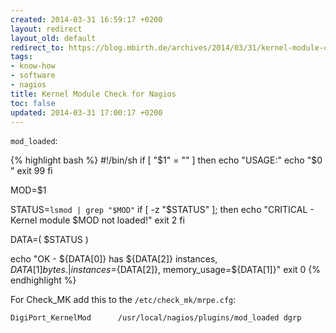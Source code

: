 ```yaml
---
created: 2014-03-31 16:59:17 +0200
layout: redirect
layout_old: default
redirect_to: https://blog.mbirth.de/archives/2014/03/31/kernel-module-check-for-nagios.html
tags:
- know-how
- software
- nagios
title: Kernel Module Check for Nagios
toc: false
updated: 2014-03-31 17:00:17 +0200
---
```


`mod_loaded`:

{% highlight bash %}
#!/bin/sh
if [ "$1" = "" ]
then
        echo "USAGE:"
        echo "$0 <kernel-mod>"
        exit 99
fi

MOD=$1

STATUS=`lsmod | grep "$MOD"`
if [ -z "$STATUS" ]; then
        echo "CRITICAL - Kernel module $MOD not loaded!"
        exit 2
fi

DATA=( $STATUS )

echo "OK - ${DATA[0]} has ${DATA[2]} instances, ${DATA[1]} bytes.|instances=${DATA[2]}, memory_usage=${DATA[1]}"
exit 0
{% endhighlight %}

For Check_MK add this to the `/etc/check_mk/mrpe.cfg`:

    DigiPort_KernelMod      /usr/local/nagios/plugins/mod_loaded dgrp